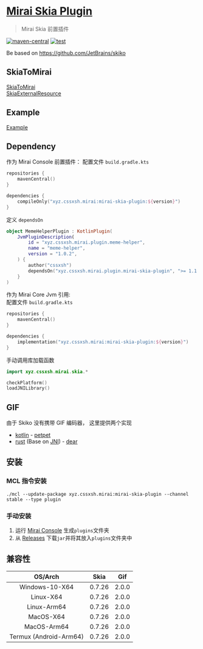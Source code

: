 # [Mirai Skia Plugin](https://github.com/cssxsh/mirai-skia-plugin)

> Mirai Skia 前置插件

[![maven-central](https://img.shields.io/maven-central/v/xyz.cssxsh.mirai/mirai-skia-plugin)](https://search.maven.org/artifact/xyz.cssxsh.mirai/mirai-skia-plugin)
[![test](https://github.com/cssxsh/mirai-skia-plugin/actions/workflows/test.yml/badge.svg)](https://github.com/cssxsh/mirai-skia-plugin/actions/workflows/test.yml)

Be based on <https://github.com/JetBrains/skiko>

## SkiaToMirai

[SkiaToMirai](src/main/kotlin/xyz/cssxsh/mirai/skia/SkiaToMirai.kt)  
[SkiaExternalResource](src/main/kotlin/xyz/cssxsh/mirai/skia/SkiaExternalResource.kt)  

## Example

[Example](src/main/kotlin/xyz/cssxsh/skia/Example.kt)

## Dependency

作为 Mirai Console 前置插件： 
配置文件 `build.gradle.kts`
```kotlin
repositories {
    mavenCentral()
}

dependencies {
    compileOnly("xyz.cssxsh.mirai:mirai-skia-plugin:${version}")
}
```
定义 `dependsOn`
```kotlin
object MemeHelperPlugin : KotlinPlugin(
    JvmPluginDescription(
        id = "xyz.cssxsh.mirai.plugin.meme-helper",
        name = "meme-helper",
        version = "1.0.2",
    ) {
        author("cssxsh")
        dependsOn("xyz.cssxsh.mirai.plugin.mirai-skia-plugin", ">= 1.1.0", false)
    }
)
```

作为 Mirai Core Jvm 引用:  
配置文件 `build.gradle.kts`
```kotlin
repositories {
    mavenCentral()
}

dependencies {
    implementation("xyz.cssxsh.mirai:mirai-skia-plugin:${version}")
}
```
手动调用库加载函数
```kotlin
import xyz.cssxsh.mirai.skia.*

checkPlatform()
loadJNILibrary()
```

## GIF

由于 Skiko 没有携带 GIF 编码器，
这里提供两个实现
* [kotlin](src/main/kotlin/xyz/cssxsh/skia/gif) - [petpet](src/main/kotlin/xyz/cssxsh/skia/Example.kt)
* [rust](src/main/kotlin/xyz/cssxsh/gif) (Base on [JNI](https://github.com/cssxsh/gif-jni)) - [dear](src/main/kotlin/xyz/cssxsh/skia/Example.kt)

## 安装

### MCL 指令安装

`./mcl --update-package xyz.cssxsh.mirai:mirai-skia-plugin --channel stable --type plugin`

### 手动安装

1. 运行 [Mirai Console](https://github.com/mamoe/mirai-console) 生成`plugins`文件夹
2. 从 [Releases](https://github.com/cssxsh/mirai-skia-plugin/releases) 下载`jar`并将其放入`plugins`文件夹中

## 兼容性

|        OS/Arch         |  Skia  |  Gif  |
|:----------------------:|:------:|:-----:|
|     Windows-10-X64     | 0.7.26 | 2.0.0 |
|       Linux-X64        | 0.7.26 | 2.0.0 |
|      Linux-Arm64       | 0.7.26 | 2.0.0 |
|       MacOS-X64        | 0.7.26 | 2.0.0 |
|      MacOS-Arm64       | 0.7.26 | 2.0.0 |
| Termux (Android-Arm64) | 0.7.26 | 2.0.0 |